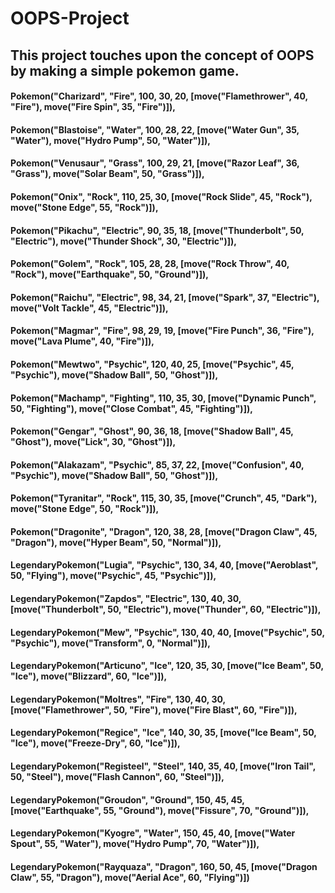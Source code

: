 # OOPS-Project

## This project touches upon the concept of OOPS by making a simple pokemon game.

#### Pokemon("Charizard", "Fire", 100, 30, 20, [move("Flamethrower", 40, "Fire"), move("Fire Spin", 35, "Fire")]),
#### Pokemon("Blastoise", "Water", 100, 28, 22, [move("Water Gun", 35, "Water"), move("Hydro Pump", 50, "Water")]),
#### Pokemon("Venusaur", "Grass", 100, 29, 21, [move("Razor Leaf", 36, "Grass"), move("Solar Beam", 50, "Grass")]),
#### Pokemon("Onix", "Rock", 110, 25, 30, [move("Rock Slide", 45, "Rock"), move("Stone Edge", 55, "Rock")]),
#### Pokemon("Pikachu", "Electric", 90, 35, 18, [move("Thunderbolt", 50, "Electric"), move("Thunder Shock", 30, "Electric")]),
#### Pokemon("Golem", "Rock", 105, 28, 28, [move("Rock Throw", 40, "Rock"), move("Earthquake", 50, "Ground")]),
#### Pokemon("Raichu", "Electric", 98, 34, 21, [move("Spark", 37, "Electric"), move("Volt Tackle", 45, "Electric")]),
#### Pokemon("Magmar", "Fire", 98, 29, 19, [move("Fire Punch", 36, "Fire"), move("Lava Plume", 40, "Fire")]),
#### Pokemon("Mewtwo", "Psychic", 120, 40, 25, [move("Psychic", 45, "Psychic"), move("Shadow Ball", 50, "Ghost")]),
#### Pokemon("Machamp", "Fighting", 110, 35, 30, [move("Dynamic Punch", 50, "Fighting"), move("Close Combat", 45, "Fighting")]),
#### Pokemon("Gengar", "Ghost", 90, 36, 18, [move("Shadow Ball", 45, "Ghost"), move("Lick", 30, "Ghost")]),
#### Pokemon("Alakazam", "Psychic", 85, 37, 22, [move("Confusion", 40, "Psychic"), move("Shadow Ball", 50, "Ghost")]),
#### Pokemon("Tyranitar", "Rock", 115, 30, 35, [move("Crunch", 45, "Dark"), move("Stone Edge", 50, "Rock")]),
#### Pokemon("Dragonite", "Dragon", 120, 38, 28, [move("Dragon Claw", 45, "Dragon"), move("Hyper Beam", 50, "Normal")]),
#### LegendaryPokemon("Lugia", "Psychic", 130, 34, 40, [move("Aeroblast", 50, "Flying"), move("Psychic", 45, "Psychic")]),
#### LegendaryPokemon("Zapdos", "Electric", 130, 40, 30, [move("Thunderbolt", 50, "Electric"), move("Thunder", 60, "Electric")]),
#### LegendaryPokemon("Mew", "Psychic", 130, 40, 40, [move("Psychic", 50, "Psychic"), move("Transform", 0, "Normal")]),
#### LegendaryPokemon("Articuno", "Ice", 120, 35, 30, [move("Ice Beam", 50, "Ice"), move("Blizzard", 60, "Ice")]),
#### LegendaryPokemon("Moltres", "Fire", 130, 40, 30, [move("Flamethrower", 50, "Fire"), move("Fire Blast", 60, "Fire")]),
#### LegendaryPokemon("Regice", "Ice", 140, 30, 35, [move("Ice Beam", 50, "Ice"), move("Freeze-Dry", 60, "Ice")]),
#### LegendaryPokemon("Registeel", "Steel", 140, 35, 40, [move("Iron Tail", 50, "Steel"), move("Flash Cannon", 60, "Steel")]),
#### LegendaryPokemon("Groudon", "Ground", 150, 45, 45, [move("Earthquake", 55, "Ground"), move("Fissure", 70, "Ground")]),
#### LegendaryPokemon("Kyogre", "Water", 150, 45, 40, [move("Water Spout", 55, "Water"), move("Hydro Pump", 70, "Water")]),
#### LegendaryPokemon("Rayquaza", "Dragon", 160, 50, 45, [move("Dragon Claw", 55, "Dragon"), move("Aerial Ace", 60, "Flying")])
